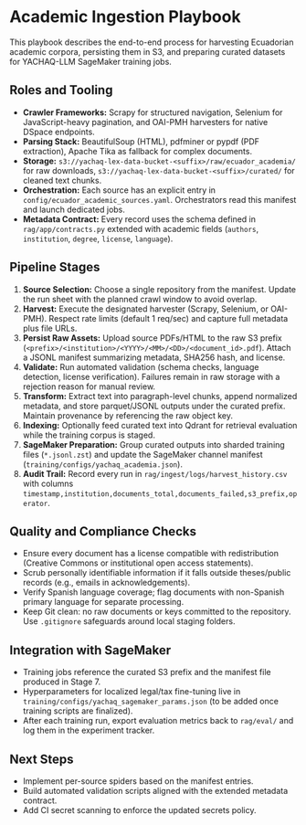 # Academic Ingestion Playbook

This playbook describes the end-to-end process for harvesting Ecuadorian academic corpora, persisting them in S3, and preparing curated datasets for YACHAQ-LLM SageMaker training jobs.

## Roles and Tooling

- **Crawler Frameworks:** Scrapy for structured navigation, Selenium for JavaScript-heavy pagination, and OAI-PMH harvesters for native DSpace endpoints.
- **Parsing Stack:** BeautifulSoup (HTML), pdfminer or pypdf (PDF extraction), Apache Tika as fallback for complex documents.
- **Storage:** `s3://yachaq-lex-data-bucket-<suffix>/raw/ecuador_academia/` for raw downloads, `s3://yachaq-lex-data-bucket-<suffix>/curated/` for cleaned text chunks.
- **Orchestration:** Each source has an explicit entry in `config/ecuador_academic_sources.yaml`. Orchestrators read this manifest and launch dedicated jobs.
- **Metadata Contract:** Every record uses the schema defined in `rag/app/contracts.py` extended with academic fields (`authors`, `institution`, `degree`, `license`, `language`).

## Pipeline Stages

1. **Source Selection:** Choose a single repository from the manifest. Update the run sheet with the planned crawl window to avoid overlap.
2. **Harvest:** Execute the designated harvester (Scrapy, Selenium, or OAI-PMH). Respect rate limits (default 1 req/sec) and capture full metadata plus file URLs.
3. **Persist Raw Assets:** Upload source PDFs/HTML to the raw S3 prefix (`<prefix>/<institution>/<YYYY>/<MM>/<DD>/<document_id>.pdf`). Attach a JSONL manifest summarizing metadata, SHA256 hash, and license.
4. **Validate:** Run automated validation (schema checks, language detection, license verification). Failures remain in raw storage with a rejection reason for manual review.
5. **Transform:** Extract text into paragraph-level chunks, append normalized metadata, and store parquet/JSONL outputs under the curated prefix. Maintain provenance by referencing the raw object key.
6. **Indexing:** Optionally feed curated text into Qdrant for retrieval evaluation while the training corpus is staged.
7. **SageMaker Preparation:** Group curated outputs into sharded training files (`*.jsonl.zst`) and update the SageMaker channel manifest (`training/configs/yachaq_academia.json`).
8. **Audit Trail:** Record every run in `rag/ingest/logs/harvest_history.csv` with columns `timestamp,institution,documents_total,documents_failed,s3_prefix,operator`.

## Quality and Compliance Checks

- Ensure every document has a license compatible with redistribution (Creative Commons or institutional open access statements).
- Scrub personally identifiable information if it falls outside theses/public records (e.g., emails in acknowledgements).
- Verify Spanish language coverage; flag documents with non-Spanish primary language for separate processing.
- Keep Git clean: no raw documents or keys committed to the repository. Use `.gitignore` safeguards around local staging folders.

## Integration with SageMaker

- Training jobs reference the curated S3 prefix and the manifest file produced in Stage 7.
- Hyperparameters for localized legal/tax fine-tuning live in `training/configs/yachaq_sagemaker_params.json` (to be added once training scripts are finalized).
- After each training run, export evaluation metrics back to `rag/eval/` and log them in the experiment tracker.

## Next Steps

- Implement per-source spiders based on the manifest entries.
- Build automated validation scripts aligned with the extended metadata contract.
- Add CI secret scanning to enforce the updated secrets policy.
